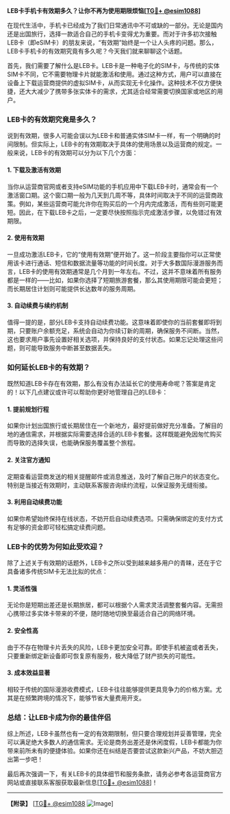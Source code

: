 **LEB卡手机卡有效期多久？让你不再为使用期限烦恼[[TG💪+ @esim1088](https://t.me/s/esim1088)]**

在现代生活中，手机卡已经成为了我们日常通讯中不可或缺的一部分。无论是国内还是出国旅行，选择一款适合自己的手机卡变得尤为重要。而对于许多初次接触LEB卡（即eSIM卡）的朋友来说，“有效期”始终是一个让人头疼的问题。那么，LEB卡手机卡的有效期究竟有多久呢？今天我们就来聊聊这个话题。

首先，我们需要了解什么是LEB卡。LEB卡是一种电子化的SIM卡，与传统的实体SIM卡不同，它不需要物理卡片就能激活和使用。通过这种方式，用户可以直接在设备上下载运营商提供的虚拟SIM卡，从而实现无卡化操作。这种技术不仅方便快捷，还大大减少了携带多张实体卡的需求，尤其适合经常需要切换国家或地区的用户。

### **LEB卡的有效期究竟是多久？**

说到有效期，很多人可能会误以为LEB卡和普通实体SIM卡一样，有一个明确的时间限制。但实际上，LEB卡的有效期取决于具体的使用场景以及运营商的规定。一般来说，LEB卡的有效期可以分为以下几个方面：

#### **1. 下载及激活有效期**
当你从运营商官网或者支持eSIM功能的手机应用中下载LEB卡时，通常会有一个激活窗口期。这个窗口期一般为几天到几周不等，具体时间取决于不同的运营商政策。例如，某些运营商可能允许你在购买后的一个月内完成激活，而有些则可能更短。因此，在下载LEB卡之后，一定要尽快按照指示完成激活步骤，以免错过有效期限。

#### **2. 使用有效期**
一旦成功激活LEB卡，它的“使用有效期”便开始了。这一阶段主要指你可以正常使用该卡进行通话、短信和数据流量等功能的时间长度。对于大多数国际漫游服务而言，LEB卡的使用有效期通常是几个月到一年左右。不过，这并不意味着所有服务都是一样的——比如，如果你选择了短期旅游套餐，那么其使用期限可能会更短；而长期居住计划则可能提供长达数年的服务周期。

#### **3. 自动续费与续约机制**
值得一提的是，部分LEB卡支持自动续费功能。这意味着即使你的当前套餐即将到期，只要账户余额充足，系统会自动为你续订新的周期，确保服务不间断。当然，这也要求用户事先设置好相关选项，并保持良好的支付状态。如果忘记处理这些问题，则可能导致服务中断甚至数据丢失。

### **如何延长LEB卡的有效期？**

既然知道LEB卡存在有效期，那么有没有办法延长它的使用寿命呢？答案是肯定的！以下几点建议或许可以帮助你更好地管理自己的LEB卡：

#### **1. 提前规划行程**
如果你计划出国旅行或长期居住在一个新地方，最好提前做好充分准备。了解目的地的通信需求，并根据实际需要选择合适的LEB卡套餐。这样既能避免因匆忙购买而导致的选择失误，也能确保服务覆盖整个旅程。

#### **2. 关注官方通知**
定期查看运营商发送的相关提醒邮件或消息推送，及时了解自己账户的状态变化。特别是当接近有效期时，主动联系客服咨询续约流程，以保证服务无缝衔接。

#### **3. 利用自动续费功能**
如果你希望始终保持在线状态，不妨开启自动续费选项。只需确保绑定的支付方式有足够的资金即可轻松搞定续费问题。

### **LEB卡的优势为何如此受欢迎？**

除了上述关于有效期的话题外，LEB卡之所以受到越来越多用户的青睐，还在于它具备诸多传统SIM卡无法比拟的优点：

#### **1. 灵活性强**
无论你是短期出差还是长期旅居，都可以根据个人需求灵活调整套餐内容。无需担心携带过多实体卡带来的不便，随时随地切换至最适合自己的网络环境。

#### **2. 安全性高**
由于不存在物理卡片丢失的风险，LEB卡更加安全可靠。即使手机被盗或者丢失，只要重新绑定新设备即可恢复原有服务，极大降低了财产损失的可能性。

#### **3. 成本效益显著**
相较于传统的国际漫游收费模式，LEB卡往往能够提供更具竞争力的价格方案。尤其是在频繁跨境的情况下，能够节省大量费用开支。

### **总结：让LEB卡成为你的最佳伴侣**

综上所述，LEB卡虽然也有一定的有效期限制，但只要合理规划并妥善管理，完全可以满足绝大多数人的通信需求。无论是商务出差还是休闲度假，LEB卡都能为你带来前所未有的便捷体验。如果你还在纠结是否要尝试这款新兴产品，不妨大胆迈出第一步吧！

最后再次强调一下，有关LEB卡的具体细节和服务条款，请务必参考各运营商官方网站或直接联系客服获取最新信息[[TG💪+ @esim1088](https://t.me/s/esim1088)]！

---

**【附录】**
[[TG💪+ @esim1088](https://t.me/s/esim1088) ![Image](https://i.postimg.cc/4NQfJmqS/Snipaste-2025-05-13-00-14-12.png)]